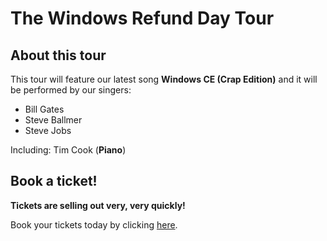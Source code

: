 # The Windows Refund Day Tour

## About this tour
This tour will feature our latest song **Windows CE (Crap Edition)** and it will be performed by our singers:

- Bill Gates
- Steve Ballmer
- Steve Jobs

Including: Tim Cook (**Piano**)

## Book a ticket!
**Tickets are selling out very, very quickly!**

Book your tickets today by clicking [here](https://wearethepirates.pcoh.uk/book).
